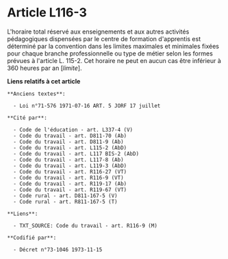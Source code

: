 # Article L116-3

L'horaire total réservé aux enseignements et aux autres activités pédagogiques dispensées par le centre de formation
d'apprentis est déterminé par la convention dans les limites maximales et minimales fixées pour chaque branche
professionnelle ou type de métier selon les formes prévues à l'article L. 115-2. Cet horaire ne peut en aucun cas être
inférieur à 360 heures par an [*limite*].

**Liens relatifs à cet article**

	**Anciens textes**:

	  - Loi n°71-576 1971-07-16 ART. 5 JORF 17 juillet

	**Cité par**:

	  - Code de l'éducation - art. L337-4 (V)
	  - Code du travail - art. D811-70 (Ab)
	  - Code du travail - art. D811-9 (Ab)
	  - Code du travail - art. L115-2 (AbD)
	  - Code du travail - art. L117 BIS-2 (AbD)
	  - Code du travail - art. L117-8 (Ab)
	  - Code du travail - art. L119-3 (AbD)
	  - Code du travail - art. R116-27 (VT)
	  - Code du travail - art. R116-9 (VT)
	  - Code du travail - art. R119-17 (Ab)
	  - Code du travail - art. R119-67 (VT)
	  - Code rural - art. D811-167-5 (V)
	  - Code rural - art. R811-167-5 (T)

	**Liens**:

	  - TXT_SOURCE: Code du travail - art. R116-9 (M)

	**Codifié par**:

	  - Décret n°73-1046 1973-11-15
